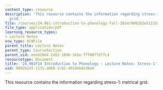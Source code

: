```yaml
---
content_type: resource
description: 'This resource contains the information regarding stress-1: metrical
  grid.'
file: /courses/24-961-introduction-to-phonology-fall-2014/0092b2e51135a0601cb2402de6de38a9_MIT24_961F14_Lecture22.pdf
file_type: application/pdf
learning_resource_types:
- Lecture Notes
ocw_type: OCWFile
parent_title: Lecture Notes
parent_type: CourseSection
parent_uid: eeeb2664-2a52-1096-345e-f7f687fd77c4
resourcetype: Document
title: '24.961F14 Introduction to Phonology - Lecture Notes: Stress-1'
uid: 0092b2e5-1135-a060-1cb2-402de6de38a9
---
```

This resource contains the information regarding stress-1: metrical grid.

